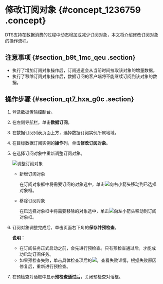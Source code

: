 # 修改订阅对象 {#concept_1236759 .concept}

DTS支持在数据消费的过程中动态增加或减少订阅对象，本文将介绍修改订阅对象的操作流程。

## 注意事项 {#section_b9t_1mc_qeu .section}

-   执行了增加订阅对象操作后，订阅通道会从当前时间拉取该对象的增量数据。
-   执行了移除订阅对象操作后，数据订阅的客户端将不能继续订阅到该对象的数据。

## 操作步骤 {#section_qt7_hxa_g0c .section}

1.  登录[数据传输控制台](https://dts.console.aliyun.com/)。
2.  在左侧导航栏，单击**数据订阅**。
3.  在数据订阅列表页面上方，选择数据订阅实例所属地域。
4.  在目标数据订阅实例的**操作**列，单击**修改订阅对象**。
5.  在选择订阅对象中重新调整订阅对象。

    ![调整订阅对象](http://static-aliyun-doc.oss-cn-hangzhou.aliyuncs.com/assets/img/314826/156343911048087_zh-CN.png)

    -   新增订阅对象

        在订阅对象框中将需要订阅的对象选中，单击![向右小箭头](http://static-aliyun-doc.oss-cn-hangzhou.aliyuncs.com/assets/img/79929/156343911040698_zh-CN.png)移动到已选择对象框。

    -   移除订阅对象

        在已选择对象框中将需要移除的对象选中，单击![向左小箭头](http://static-aliyun-doc.oss-cn-hangzhou.aliyuncs.com/assets/img/315038/156343911048160_zh-CN.png)移动到订阅对象框。

6.  订阅对象调整完成后，单击页面右下角的**保存并预检查**。

    **说明：** 

    -   在订阅任务正式启动之前，会先进行预检查。只有预检查通过后，才能成功启动订阅任务。
    -   如果预检查失败，单击具体检查项后的![](http://static-aliyun-doc.oss-cn-hangzhou.aliyuncs.com/assets/img/17095/156343911047468_zh-CN.png)，查看失败详情。根据失败原因修复后，重新进行预检查。
7.  在预检查对话框中显示**预检查通过**后，关闭预检查对话框。

